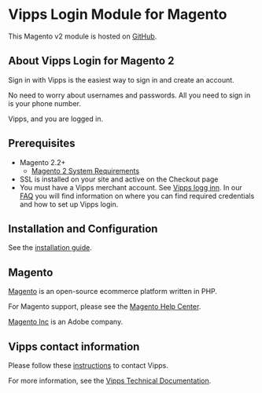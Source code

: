 # Vipps Login Module for Magento

This Magento v2 module is hosted on [GitHub](https://github.com/vippsas/vipps-login-magento).

## About Vipps Login for Magento 2

Sign in with Vipps is the easiest way to sign in and create an account.

No need to worry about usernames and passwords. All you need to sign in is your phone number.

Vipps, and you are logged in.

## Prerequisites

* Magento 2.2+
   * [Magento 2 System Requirements](http://devdocs.magento.com/magento-system-requirements.html)
* SSL is installed on your site and active on the Checkout page
* You must have a Vipps merchant account. See [Vipps logg inn](https://vipps.no/produkter-og-tjenester/bedrift/logg-inn-med-vipps/logg-inn-med-vipps/#kom-i-gang). In our [FAQ](https://developer.vippsmobilepay.com/docs/APIs/login-api/vipps-login-api-faq/) you will find information on where you can find required credentials and how to set up Vipps login.

## Installation and Configuration

See the [installation guide](INSTALL.md).

## Magento

[Magento](https://magento.com) is an open-source ecommerce platform written in PHP.

For Magento support, please see the [Magento Help Center](https://support.magento.com/hc/en-us).

[Magento Inc](https://magento.com/about) is an Adobe company.

## Vipps contact information

Please follow these [instructions](https://developer.vippsmobilepay.com/docs/vipps-developers/contact/) to contact Vipps.

For more information, see the [Vipps Technical Documentation](https://developer.vippsmobilepay.com/).

